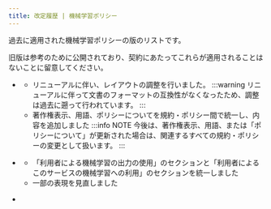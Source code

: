 ```yaml
---
title: 改定履歴 | 機械学習ポリシー
---
```

過去に適用された機械学習ポリシーの版のリストです。

旧版は参考のために公開されており、契約にあたってこれらが適用されることはないことに留意してください。

- [<dateTip :date="1759244400000" fuzzyness="minute" />](./1759244400)
	- リニューアルに伴い、レイアウトの調整を行いました。
		:::warning
		リニューアルに伴って文書のフォーマットの互換性がなくなったため、調整は過去に遡って行われています。
		:::
	- 著作権表示、用語、ポリシーについてを規約・ポリシー間で統一し、内容を追加しました
		:::info NOTE
		今後は、著作権表示、用語、または「ポリシーについて」が更新された場合は、関連するすべての規約・ポリシーの変更として扱います。
		:::

- [<dateTip :date="1729270800000" fuzzyness="minute" />](./1729270800)
	- 「利用者による機械学習の出力の使用」のセクションと「利用者によるこのサービスの機械学習への利用」のセクションを統一しました
	- 一部の表現を見直しました

- [<dateTip :date="1722438000000" fuzzyness="minute" />](./1722438000)
